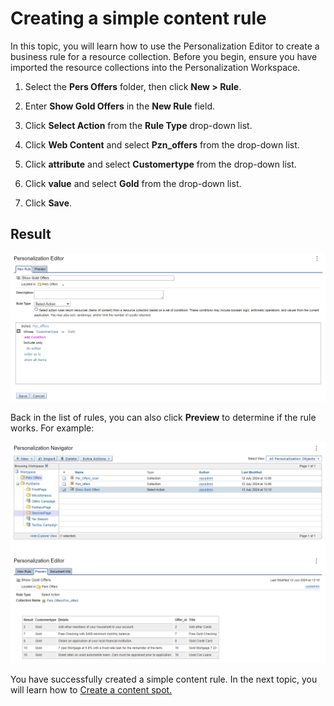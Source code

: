 # Creating a simple content rule

In this topic, you will learn how to use the Personalization Editor to create a business rule for a resource collection. Before you begin, ensure you have imported the resource collections into the Personalization Workspace.  

1. Select the **Pers Offers** folder, then click **New > Rule**.  

2. Enter **Show Gold Offers** in the **New Rule** field.  

3. Click  **Select Action** from the **Rule Type** drop-down list.  

4. Click **Web Content** and select **Pzn_offers** from the drop-down list.  

5. Click **attribute** and select **Customertype** from the drop-down list.  

6. Click **value** and select **Gold** from the drop-down list.  

7. Click **Save**.  

## Result  

![Rule to show all gold customers](./images/rule_result_show_gold_offers.png)  

Back in the list of rules, you can also click **Preview** to determine if the rule works. For example:

![Show all gold customers - preview](./images/rule_result_show_gold_offers_preview.png)

You have successfully created a simple content rule. In the next topic, you will learn how to [Create a content spot.](./pzn_demo_create_content_spot.md)
